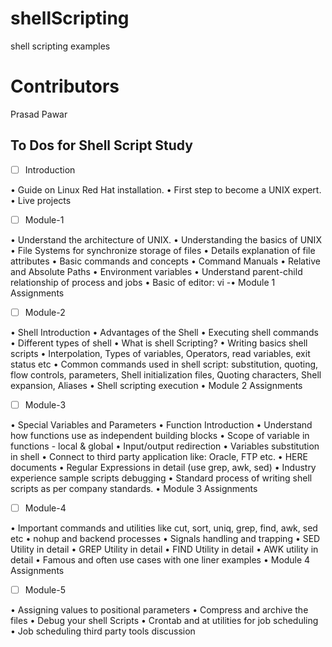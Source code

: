 # shellScripting
shell scripting examples

# Contributors
Prasad Pawar

## To Dos for Shell Script Study

- [ ] Introduction

• Guide on Linux Red Hat installation.
• First step to become a UNIX expert. 
• Live projects

- [ ] Module-1

• Understand the architecture of UNIX.
• Understanding the basics of UNIX 
• File Systems for synchronize storage of files
• Details explanation of file attributes
• Basic commands and concepts
• Command Manuals
• Relative and Absolute Paths
• Environment variables
• Understand parent-child relationship of process and jobs
• Basic of editor: vi
-• Module 1 Assignments

- [ ] Module-2

• Shell Introduction
• Advantages of the Shell
• Executing shell commands
• Different types of shell
• What is shell Scripting? 
• Writing basics shell scripts
• Interpolation, Types of variables, Operators, read variables, exit status etc 
• Common commands used in shell script: substitution, quoting, flow controls, parameters, Shell initialization files, Quoting characters, Shell expansion, Aliases
• Shell scripting execution
• Module 2 Assignments

- [ ] Module-3

• Special Variables and Parameters
• Function Introduction 
• Understand how functions use as independent building blocks
• Scope of variable in functions - local & global
• Input/output redirection 
• Variables substitution in shell
• Connect to third party application like: Oracle, FTP etc.
• HERE documents
• Regular Expressions in detail (use grep, awk, sed)
• Industry experience sample scripts debugging
• Standard process of writing shell scripts as per company standards.
• Module 3 Assignments

- [ ] Module-4

• Important commands and utilities like cut, sort, uniq, grep, find, awk, sed etc 
• nohup and backend processes
• Signals handling and trapping
• SED Utility in detail
• GREP Utility in detail
• FIND Utility in detail 
• AWK utility in detail
• Famous and often use cases with one liner examples 
• Module 4 Assignments

- [ ] Module-5

• Assigning values to positional parameters 
• Compress and archive the files 
• Debug your shell Scripts
• Crontab and at utilities for job scheduling
• Job scheduling third party tools discussion
